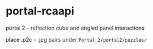 # portal-rcaapi
portal 2 - reflection cube and angled panel interactions

place .p2c - .jpg pairs under `Portal 2/portal2/puzzles/`
